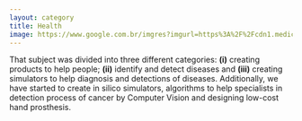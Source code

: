 ```yaml
---
layout: category
title: Health
image: https://www.google.com.br/imgres?imgurl=https%3A%2F%2Fcdn1.medicalnewstoday.com%2Fcontent%2Fimages%2Farticles%2F150%2F150999%2Fhealth-is-not-just-absence-of-disease-but-a-state-of-overall-wellbeing.jpg&imgrefurl=https%3A%2F%2Fwww.medicalnewstoday.com%2Farticles%2F150999.php&docid=aC9yo-A5BJf_IM&tbnid=vd0Hvxnu_I9eAM%3A&vet=10ahUKEwjE9tze6OfXAhUJIZAKHeyxCvMQMwhoKDgwOA..i&w=1100&h=734&client=firefox-b-ab&bih=1008&biw=1858&q=health&ved=0ahUKEwjE9tze6OfXAhUJIZAKHeyxCvMQMwhoKDgwOA&iact=mrc&uact=8#h=734&imgdii=Hin0fqKGd08-nM:&vet=10ahUKEwjE9tze6OfXAhUJIZAKHeyxCvMQMwhoKDgwOA..i&w=1100
---
```


That subject was divided into three different categories: **(i)** creating products to help people; **(ii)** identify and detect diseases and **(iii)** creating simulators to help diagnosis and detections of diseases. Additionally,  we have started to create in silico simulators, algorithms to help specialists in detection process of cancer by Computer Vision and designing low-cost hand prosthesis. 